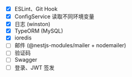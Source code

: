 - [x] ESLint、Git Hook
- [x] ConfigService 读取不同环境变量
- [x] 日志 (winston)
- [x] TypeORM (MySQL)
- [x] ioredis
- [ ] 邮件 (@nestjs-modules/mailer + nodemailer)
- [ ] 验证码
- [ ] Swagger
- [ ] 登录、JWT 签发
